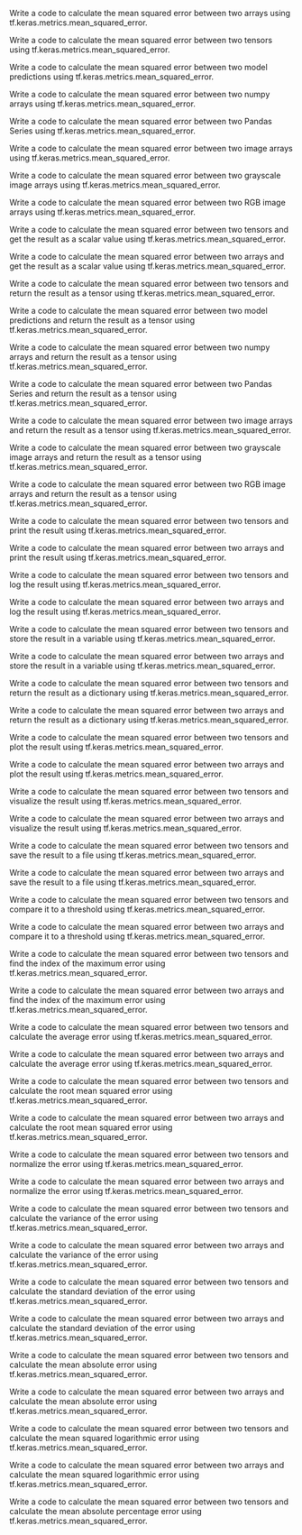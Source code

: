 Write a code to calculate the mean squared error between two arrays using tf.keras.metrics.mean_squared_error.

Write a code to calculate the mean squared error between two tensors using tf.keras.metrics.mean_squared_error.

Write a code to calculate the mean squared error between two model predictions using tf.keras.metrics.mean_squared_error.

Write a code to calculate the mean squared error between two numpy arrays using tf.keras.metrics.mean_squared_error.

Write a code to calculate the mean squared error between two Pandas Series using tf.keras.metrics.mean_squared_error.

Write a code to calculate the mean squared error between two image arrays using tf.keras.metrics.mean_squared_error.

Write a code to calculate the mean squared error between two grayscale image arrays using tf.keras.metrics.mean_squared_error.

Write a code to calculate the mean squared error between two RGB image arrays using tf.keras.metrics.mean_squared_error.

Write a code to calculate the mean squared error between two tensors and get the result as a scalar value using tf.keras.metrics.mean_squared_error.

Write a code to calculate the mean squared error between two arrays and get the result as a scalar value using tf.keras.metrics.mean_squared_error.

Write a code to calculate the mean squared error between two tensors and return the result as a tensor using tf.keras.metrics.mean_squared_error.

Write a code to calculate the mean squared error between two model predictions and return the result as a tensor using tf.keras.metrics.mean_squared_error.

Write a code to calculate the mean squared error between two numpy arrays and return the result as a tensor using tf.keras.metrics.mean_squared_error.

Write a code to calculate the mean squared error between two Pandas Series and return the result as a tensor using tf.keras.metrics.mean_squared_error.

Write a code to calculate the mean squared error between two image arrays and return the result as a tensor using tf.keras.metrics.mean_squared_error.

Write a code to calculate the mean squared error between two grayscale image arrays and return the result as a tensor using tf.keras.metrics.mean_squared_error.

Write a code to calculate the mean squared error between two RGB image arrays and return the result as a tensor using tf.keras.metrics.mean_squared_error.

Write a code to calculate the mean squared error between two tensors and print the result using tf.keras.metrics.mean_squared_error.

Write a code to calculate the mean squared error between two arrays and print the result using tf.keras.metrics.mean_squared_error.

Write a code to calculate the mean squared error between two tensors and log the result using tf.keras.metrics.mean_squared_error.

Write a code to calculate the mean squared error between two arrays and log the result using tf.keras.metrics.mean_squared_error.

Write a code to calculate the mean squared error between two tensors and store the result in a variable using tf.keras.metrics.mean_squared_error.

Write a code to calculate the mean squared error between two arrays and store the result in a variable using tf.keras.metrics.mean_squared_error.

Write a code to calculate the mean squared error between two tensors and return the result as a dictionary using tf.keras.metrics.mean_squared_error.

Write a code to calculate the mean squared error between two arrays and return the result as a dictionary using tf.keras.metrics.mean_squared_error.

Write a code to calculate the mean squared error between two tensors and plot the result using tf.keras.metrics.mean_squared_error.

Write a code to calculate the mean squared error between two arrays and plot the result using tf.keras.metrics.mean_squared_error.

Write a code to calculate the mean squared error between two tensors and visualize the result using tf.keras.metrics.mean_squared_error.

Write a code to calculate the mean squared error between two arrays and visualize the result using tf.keras.metrics.mean_squared_error.

Write a code to calculate the mean squared error between two tensors and save the result to a file using tf.keras.metrics.mean_squared_error.

Write a code to calculate the mean squared error between two arrays and save the result to a file using tf.keras.metrics.mean_squared_error.

Write a code to calculate the mean squared error between two tensors and compare it to a threshold using tf.keras.metrics.mean_squared_error.

Write a code to calculate the mean squared error between two arrays and compare it to a threshold using tf.keras.metrics.mean_squared_error.

Write a code to calculate the mean squared error between two tensors and find the index of the maximum error using tf.keras.metrics.mean_squared_error.

Write a code to calculate the mean squared error between two arrays and find the index of the maximum error using tf.keras.metrics.mean_squared_error.

Write a code to calculate the mean squared error between two tensors and calculate the average error using tf.keras.metrics.mean_squared_error.

Write a code to calculate the mean squared error between two arrays and calculate the average error using tf.keras.metrics.mean_squared_error.

Write a code to calculate the mean squared error between two tensors and calculate the root mean squared error using tf.keras.metrics.mean_squared_error.

Write a code to calculate the mean squared error between two arrays and calculate the root mean squared error using tf.keras.metrics.mean_squared_error.

Write a code to calculate the mean squared error between two tensors and normalize the error using tf.keras.metrics.mean_squared_error.

Write a code to calculate the mean squared error between two arrays and normalize the error using tf.keras.metrics.mean_squared_error.

Write a code to calculate the mean squared error between two tensors and calculate the variance of the error using tf.keras.metrics.mean_squared_error.

Write a code to calculate the mean squared error between two arrays and calculate the variance of the error using tf.keras.metrics.mean_squared_error.

Write a code to calculate the mean squared error between two tensors and calculate the standard deviation of the error using tf.keras.metrics.mean_squared_error.

Write a code to calculate the mean squared error between two arrays and calculate the standard deviation of the error using tf.keras.metrics.mean_squared_error.

Write a code to calculate the mean squared error between two tensors and calculate the mean absolute error using tf.keras.metrics.mean_squared_error.

Write a code to calculate the mean squared error between two arrays and calculate the mean absolute error using tf.keras.metrics.mean_squared_error.

Write a code to calculate the mean squared error between two tensors and calculate the mean squared logarithmic error using tf.keras.metrics.mean_squared_error.

Write a code to calculate the mean squared error between two arrays and calculate the mean squared logarithmic error using tf.keras.metrics.mean_squared_error.

Write a code to calculate the mean squared error between two tensors and calculate the mean absolute percentage error using tf.keras.metrics.mean_squared_error.